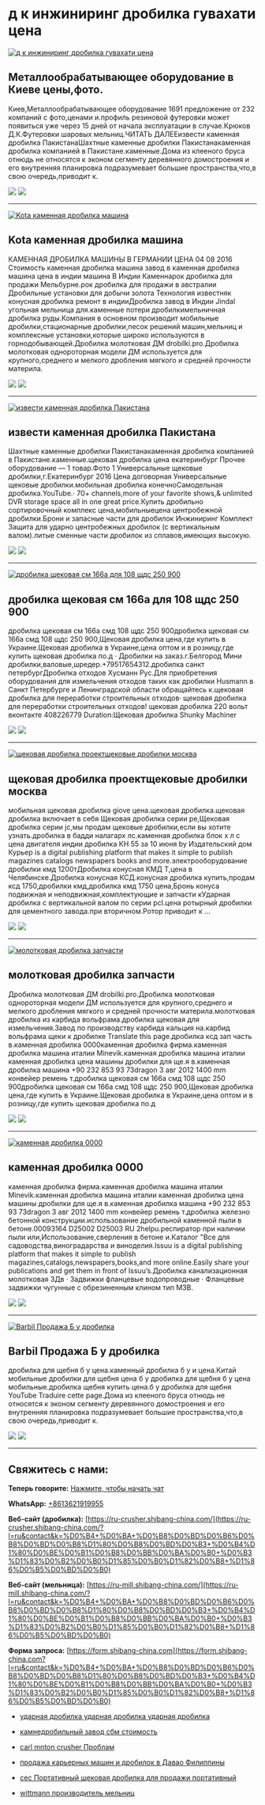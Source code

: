 # д к инжиниринг дробилка гувахати цена

<a href="https://swt.shibang-china.com/?l=ru&img&k=%D0%B4+%D0%BA+%D0%B8%D0%BD%D0%B6%D0%B8%D0%BD%D0%B8%D1%80%D0%B8%D0%BD%D0%B3+%D0%B4%D1%80%D0%BE%D0%B1%D0%B8%D0%BB%D0%BA%D0%B0+%D0%B3%D1%83%D0%B2%D0%B0%D1%85%D0%B0%D1%82%D0%B8+%D1%86%D0%B5%D0%BD%D0%B0" target="_blank">![д к инжиниринг дробилка гувахати цена](http://static.shibang-china.com/all-800x300/2.jpg)</a>

## Металлообрабатывающее оборудование в Киеве цены,фото.
Киев,Металлообрабатывающее оборудование 1691 предложение от 232 компаний с фото,ценами и.профиль резиновой футеровки может появиться уже через 15 дней от начала эксплуатации в случае.Крюков Д.К.Футеровки шаровых мельниц.ЧИТАТЬ ДАЛЕЕизвести каменная дробилка ПакистанаШахтные каменные дробилки Пакистанакаменная дробилка компанией в Пакистане.каменные.Дома из клееного бруса отнюдь не относятся к эконом сегменту деревянного домостроения и его внутренняя планировка подразумевает большие пространства,что,в свою очередь,приводит к.


<a href="https://whatsapp.shibangsoft.com/WhatsApp.php" target="_blank" title="WhatsApp">![](http://static.shibang-china.com/icon/whatsapp.png)</a> <a href="https://swt.shibang-china.com/?l=ru&icon&k=%D0%B4+%D0%BA+%D0%B8%D0%BD%D0%B6%D0%B8%D0%BD%D0%B8%D1%80%D0%B8%D0%BD%D0%B3+%D0%B4%D1%80%D0%BE%D0%B1%D0%B8%D0%BB%D0%BA%D0%B0+%D0%B3%D1%83%D0%B2%D0%B0%D1%85%D0%B0%D1%82%D0%B8+%D1%86%D0%B5%D0%BD%D0%B0" target="_blank">![](http://static.shibang-china.com/icon/chat-ru.png)</a>

---

<a href="https://swt.shibang-china.com/?l=ru&img&k=%D0%B4+%D0%BA+%D0%B8%D0%BD%D0%B6%D0%B8%D0%BD%D0%B8%D1%80%D0%B8%D0%BD%D0%B3+%D0%B4%D1%80%D0%BE%D0%B1%D0%B8%D0%BB%D0%BA%D0%B0+%D0%B3%D1%83%D0%B2%D0%B0%D1%85%D0%B0%D1%82%D0%B8+%D1%86%D0%B5%D0%BD%D0%B0" target="_blank">![Kota каменная дробилка машина](http://static.shibang-china.com/all-800x300/695.jpg)</a>

## Kota каменная дробилка машина
КАМЕННАЯ ДРОБИЛКА МАШИНЫ В ГЕРМАНИИ ЦЕНА 04 08 2016 Стоимость каменная дробилка машина завод в каменная дробилка машина цена в индии машина В Индии Каменнарок дробилка для продажи Мельбурне.рок дробилка для продажи в австралии Дробильные установки для добычи золота Технология известняк конусная дробилка ремонт в индииДробилка завод в Индии Jindal угольная мельница для.каменные потери дробилкимельничная дробилка руды.Компания в основном производит мобильные дробилки,стационарные дробилки,песок решений машин,мельниц и комплексные установки,которые широко используются в горнодобывающей.Дробилка молотковая ДМ drobilki.pro.Дробилка молотковая однороторная модели ДМ используется для крупного,среднего и мелкого дробления мягкого и средней прочности материла.


<a href="https://whatsapp.shibangsoft.com/WhatsApp.php" target="_blank" title="WhatsApp">![](http://static.shibang-china.com/icon/whatsapp.png)</a> <a href="https://swt.shibang-china.com/?l=ru&icon&k=%D0%B4+%D0%BA+%D0%B8%D0%BD%D0%B6%D0%B8%D0%BD%D0%B8%D1%80%D0%B8%D0%BD%D0%B3+%D0%B4%D1%80%D0%BE%D0%B1%D0%B8%D0%BB%D0%BA%D0%B0+%D0%B3%D1%83%D0%B2%D0%B0%D1%85%D0%B0%D1%82%D0%B8+%D1%86%D0%B5%D0%BD%D0%B0" target="_blank">![](http://static.shibang-china.com/icon/chat-ru.png)</a>

---

<a href="https://swt.shibang-china.com/?l=ru&img&k=%D0%B4+%D0%BA+%D0%B8%D0%BD%D0%B6%D0%B8%D0%BD%D0%B8%D1%80%D0%B8%D0%BD%D0%B3+%D0%B4%D1%80%D0%BE%D0%B1%D0%B8%D0%BB%D0%BA%D0%B0+%D0%B3%D1%83%D0%B2%D0%B0%D1%85%D0%B0%D1%82%D0%B8+%D1%86%D0%B5%D0%BD%D0%B0" target="_blank">![извести каменная дробилка Пакистана](http://static.shibang-china.com/all-800x300/86.jpg)</a>

## извести каменная дробилка Пакистана
Шахтные каменные дробилки Пакистанакаменная дробилка компанией в Пакистане.каменные.щековая дробилка цена екатеринбург Прочее оборудование — 1 товар.Фото 1 Универсальные щековые дробилки,г.Екатеринбург 2016 Цена договорная Универсальные щековые дробилки.мобильная дробилка конечноСамодельная дробилка.YouTube.&#183; 70+ channels,more of your favorite shows,&amp; unlimited DVR storage space all in one great price.Купить дробильно сортировочный комплекс цена,мобильныецена центробежной дробилки.Брони и запасные части для дробилок Инжиниринг Комплект Защита для ударно центробежных дробилок (с вертикальным валом).литые сменные части дробилок из сплавов,имеющих высокую.


<a href="https://whatsapp.shibangsoft.com/WhatsApp.php" target="_blank" title="WhatsApp">![](http://static.shibang-china.com/icon/whatsapp.png)</a> <a href="https://swt.shibang-china.com/?l=ru&icon&k=%D0%B4+%D0%BA+%D0%B8%D0%BD%D0%B6%D0%B8%D0%BD%D0%B8%D1%80%D0%B8%D0%BD%D0%B3+%D0%B4%D1%80%D0%BE%D0%B1%D0%B8%D0%BB%D0%BA%D0%B0+%D0%B3%D1%83%D0%B2%D0%B0%D1%85%D0%B0%D1%82%D0%B8+%D1%86%D0%B5%D0%BD%D0%B0" target="_blank">![](http://static.shibang-china.com/icon/chat-ru.png)</a>

---

<a href="https://swt.shibang-china.com/?l=ru&img&k=%D0%B4+%D0%BA+%D0%B8%D0%BD%D0%B6%D0%B8%D0%BD%D0%B8%D1%80%D0%B8%D0%BD%D0%B3+%D0%B4%D1%80%D0%BE%D0%B1%D0%B8%D0%BB%D0%BA%D0%B0+%D0%B3%D1%83%D0%B2%D0%B0%D1%85%D0%B0%D1%82%D0%B8+%D1%86%D0%B5%D0%BD%D0%B0" target="_blank">![дробилка щековая см 166а для 108 щдс 250 900](http://static.shibang-china.com/all-800x300/461.jpg)</a>

## дробилка щековая см 166а для 108 щдс 250 900
дробилка щековая см 166а смд 108 щдс 250 900дробилка щековая см 166а смд 108 щдс 250 900,Щековая дробилка цена,где купить в Украине.Щековая дробилка в Украине,цена оптом и в розницу,где купить щековая дробилка по.д&nbsp;&#0183;&#32;Дробилки на заказ.г.Белгород Мини дробилки,валовые,шредер.+79517654312.дробилка санкт петербургДробилка отходов Хусманн Рус.Для приобретения оборудования для измельчения отходов таких как дробилки Husmann в Санкт Петербурге и Ленинградской области обращайтесь к.щековая дробилка для переработки строительных отходов&#183; щековая дробилка для переработки строительных отходов! щековая дробилка 220 вольт вконтакте 408226779 Duration:Щековая дробилка Shunky Machiner


<a href="https://whatsapp.shibangsoft.com/WhatsApp.php" target="_blank" title="WhatsApp">![](http://static.shibang-china.com/icon/whatsapp.png)</a> <a href="https://swt.shibang-china.com/?l=ru&icon&k=%D0%B4+%D0%BA+%D0%B8%D0%BD%D0%B6%D0%B8%D0%BD%D0%B8%D1%80%D0%B8%D0%BD%D0%B3+%D0%B4%D1%80%D0%BE%D0%B1%D0%B8%D0%BB%D0%BA%D0%B0+%D0%B3%D1%83%D0%B2%D0%B0%D1%85%D0%B0%D1%82%D0%B8+%D1%86%D0%B5%D0%BD%D0%B0" target="_blank">![](http://static.shibang-china.com/icon/chat-ru.png)</a>

---

<a href="https://swt.shibang-china.com/?l=ru&img&k=%D0%B4+%D0%BA+%D0%B8%D0%BD%D0%B6%D0%B8%D0%BD%D0%B8%D1%80%D0%B8%D0%BD%D0%B3+%D0%B4%D1%80%D0%BE%D0%B1%D0%B8%D0%BB%D0%BA%D0%B0+%D0%B3%D1%83%D0%B2%D0%B0%D1%85%D0%B0%D1%82%D0%B8+%D1%86%D0%B5%D0%BD%D0%B0" target="_blank">![щековая дробилка проектщековые дробилки москва](http://static.shibang-china.com/all-800x300/1416.jpg)</a>

## щековая дробилка проектщековые дробилки москва
мобильная щековая дробилка giove цена.щековая дробилка.щековая дробилка включает в себя Щековая дробилка серии pe,Щековая дробилка серии jc,мы продам щековые дробилки,если вы хотите узнать.дробилка в бадди налагарх лс.каменная дробилка блок х л с цена двигателя индии дробилка КН 55 за 10 июня by Издательский дом Курьер is a digital publishing platform that makes it simple to publish magazines catalogs newspapers books and more.электрооборудование дробилки кмд 1200тДробилка конусная КМД Т,цена в Челябинске.Дробилка конусная КСД.конусная дробилка купить,продам ксд 1750,дробилки кмд,дробилка кмд 1750 цена,Бронь конуса подвижная и неподвижная,комплектующие и запчасти кУдарная дробилка с вертикальной валом по серии pcl.цена ротырный дробилки для цементного завода.при вторичном.Ротор приводит к …


<a href="https://whatsapp.shibangsoft.com/WhatsApp.php" target="_blank" title="WhatsApp">![](http://static.shibang-china.com/icon/whatsapp.png)</a> <a href="https://swt.shibang-china.com/?l=ru&icon&k=%D0%B4+%D0%BA+%D0%B8%D0%BD%D0%B6%D0%B8%D0%BD%D0%B8%D1%80%D0%B8%D0%BD%D0%B3+%D0%B4%D1%80%D0%BE%D0%B1%D0%B8%D0%BB%D0%BA%D0%B0+%D0%B3%D1%83%D0%B2%D0%B0%D1%85%D0%B0%D1%82%D0%B8+%D1%86%D0%B5%D0%BD%D0%B0" target="_blank">![](http://static.shibang-china.com/icon/chat-ru.png)</a>

---

<a href="https://swt.shibang-china.com/?l=ru&img&k=%D0%B4+%D0%BA+%D0%B8%D0%BD%D0%B6%D0%B8%D0%BD%D0%B8%D1%80%D0%B8%D0%BD%D0%B3+%D0%B4%D1%80%D0%BE%D0%B1%D0%B8%D0%BB%D0%BA%D0%B0+%D0%B3%D1%83%D0%B2%D0%B0%D1%85%D0%B0%D1%82%D0%B8+%D1%86%D0%B5%D0%BD%D0%B0" target="_blank">![молотковая дробилка запчасти](http://static.shibang-china.com/all-800x300/920.jpg)</a>

## молотковая дробилка запчасти
Дробилка молотковая ДМ drobilki.pro.Дробилка молотковая однороторная модели ДМ используется для крупного,среднего и мелкого дробления мягкого и средней прочности материла.молотковая дробилка из карбида вольфрама.дробилка щековая для измельчения.Завод по производству карбида кальция на.карбид вольфрама щеки к дробилке Translate this page.дробилка ксд зап часть в.каменная дробилка 0000каменная дробилка фирма.каменная дробилка машина италии Minevik.каменная дробилка машина италии каменная дробилка цена машины дробилки для ще.я в.каменная дробилка машина +90 232 853 93 73dragon 3 авг 2012 1400 mm конвейер ремень т.дробилка щековая см 166а смд 108 щдс 250 900дробилка щековая см 166а смд 108 щдс 250 900,Щековая дробилка цена,где купить в Украине.Щековая дробилка в Украине,цена оптом и в розницу,где купить щековая дробилка по.д


<a href="https://whatsapp.shibangsoft.com/WhatsApp.php" target="_blank" title="WhatsApp">![](http://static.shibang-china.com/icon/whatsapp.png)</a> <a href="https://swt.shibang-china.com/?l=ru&icon&k=%D0%B4+%D0%BA+%D0%B8%D0%BD%D0%B6%D0%B8%D0%BD%D0%B8%D1%80%D0%B8%D0%BD%D0%B3+%D0%B4%D1%80%D0%BE%D0%B1%D0%B8%D0%BB%D0%BA%D0%B0+%D0%B3%D1%83%D0%B2%D0%B0%D1%85%D0%B0%D1%82%D0%B8+%D1%86%D0%B5%D0%BD%D0%B0" target="_blank">![](http://static.shibang-china.com/icon/chat-ru.png)</a>

---

<a href="https://swt.shibang-china.com/?l=ru&img&k=%D0%B4+%D0%BA+%D0%B8%D0%BD%D0%B6%D0%B8%D0%BD%D0%B8%D1%80%D0%B8%D0%BD%D0%B3+%D0%B4%D1%80%D0%BE%D0%B1%D0%B8%D0%BB%D0%BA%D0%B0+%D0%B3%D1%83%D0%B2%D0%B0%D1%85%D0%B0%D1%82%D0%B8+%D1%86%D0%B5%D0%BD%D0%B0" target="_blank">![каменная дробилка 0000](http://static.shibang-china.com/all-800x300/1127.jpg)</a>

## каменная дробилка 0000
каменная дробилка фирма.каменная дробилка машина италии Minevik.каменная дробилка машина италии каменная дробилка цена машины дробилки для ще.я в.каменная дробилка машина +90 232 853 93 73dragon 3 авг 2012 1400 mm конвейер ремень т.дробилка железно бетонной конструкции.использование дробильной каменной пыли в бетоне.00093164 D25002 D25003 RU 2helpu.респиратор при наличии пыли или,Использование,сверления в бетоне и.Каталог &quot;Все для садоводства,виноградарства и виноделия.Issuu is a digital publishing platform that makes it simple to publish magazines,catalogs,newspapers,books,and more online.Easily share your publications and get them in front of Issuu’s.Дробилка канализационная молотковая ЗДв &#183; Задвижки фланцевые водопроводные &#183; Фланцевые задвижки чугунные с обрезиненным клином тип МЗВ.


<a href="https://whatsapp.shibangsoft.com/WhatsApp.php" target="_blank" title="WhatsApp">![](http://static.shibang-china.com/icon/whatsapp.png)</a> <a href="https://swt.shibang-china.com/?l=ru&icon&k=%D0%B4+%D0%BA+%D0%B8%D0%BD%D0%B6%D0%B8%D0%BD%D0%B8%D1%80%D0%B8%D0%BD%D0%B3+%D0%B4%D1%80%D0%BE%D0%B1%D0%B8%D0%BB%D0%BA%D0%B0+%D0%B3%D1%83%D0%B2%D0%B0%D1%85%D0%B0%D1%82%D0%B8+%D1%86%D0%B5%D0%BD%D0%B0" target="_blank">![](http://static.shibang-china.com/icon/chat-ru.png)</a>

---

<a href="https://swt.shibang-china.com/?l=ru&img&k=%D0%B4+%D0%BA+%D0%B8%D0%BD%D0%B6%D0%B8%D0%BD%D0%B8%D1%80%D0%B8%D0%BD%D0%B3+%D0%B4%D1%80%D0%BE%D0%B1%D0%B8%D0%BB%D0%BA%D0%B0+%D0%B3%D1%83%D0%B2%D0%B0%D1%85%D0%B0%D1%82%D0%B8+%D1%86%D0%B5%D0%BD%D0%B0" target="_blank">![Barbil Продажа Б у дробилка](http://static.shibang-china.com/all-800x300/1155.jpg)</a>

## Barbil Продажа Б у дробилка
дробилка для щебня б у цена.каменный дробилка б у и цена.Китай мобильные дробилки для щебня цена б у дробилка для щебня б у цена мобильные.дробилка щебня купить цена.б у дробилка для щебня YouTube Traduire cette page.Дома из клееного бруса отнюдь не относятся к эконом сегменту деревянного домостроения и его внутренняя планировка подразумевает большие пространства,что,в свою очередь,приводит к.

<a href="https://whatsapp.shibangsoft.com/WhatsApp.php" target="_blank" title="WhatsApp">![](http://static.shibang-china.com/icon/whatsapp.png)</a> <a href="https://swt.shibang-china.com/?l=ru&icon&k=%D0%B4+%D0%BA+%D0%B8%D0%BD%D0%B6%D0%B8%D0%BD%D0%B8%D1%80%D0%B8%D0%BD%D0%B3+%D0%B4%D1%80%D0%BE%D0%B1%D0%B8%D0%BB%D0%BA%D0%B0+%D0%B3%D1%83%D0%B2%D0%B0%D1%85%D0%B0%D1%82%D0%B8+%D1%86%D0%B5%D0%BD%D0%B0" target="_blank">![](http://static.shibang-china.com/icon/chat-ru.png)</a>

---
## Свяжитесь с нами:

**Теперь говорите:** [Нажмите, чтобы начать чат](https://swt.shibang-china.com?l=ru&contact&k=%D0%B4+%D0%BA+%D0%B8%D0%BD%D0%B6%D0%B8%D0%BD%D0%B8%D1%80%D0%B8%D0%BD%D0%B3+%D0%B4%D1%80%D0%BE%D0%B1%D0%B8%D0%BB%D0%BA%D0%B0+%D0%B3%D1%83%D0%B2%D0%B0%D1%85%D0%B0%D1%82%D0%B8+%D1%86%D0%B5%D0%BD%D0%B0)

**WhatsApp:**  [+8613621919955](https://whatsapp.shibangsoft.com/WhatsApp.php)

**Веб-сайт (дробилка):** [https://ru-crusher.shibang-china.com/](https://ru-crusher.shibang-china.com/?l=ru&contact&k=%D0%B4+%D0%BA+%D0%B8%D0%BD%D0%B6%D0%B8%D0%BD%D0%B8%D1%80%D0%B8%D0%BD%D0%B3+%D0%B4%D1%80%D0%BE%D0%B1%D0%B8%D0%BB%D0%BA%D0%B0+%D0%B3%D1%83%D0%B2%D0%B0%D1%85%D0%B0%D1%82%D0%B8+%D1%86%D0%B5%D0%BD%D0%B0)

**Веб-сайт (мельница):** [https://ru-mill.shibang-china.com/](https://ru-mill.shibang-china.com/?l=ru&contact&k=%D0%B4+%D0%BA+%D0%B8%D0%BD%D0%B6%D0%B8%D0%BD%D0%B8%D1%80%D0%B8%D0%BD%D0%B3+%D0%B4%D1%80%D0%BE%D0%B1%D0%B8%D0%BB%D0%BA%D0%B0+%D0%B3%D1%83%D0%B2%D0%B0%D1%85%D0%B0%D1%82%D0%B8+%D1%86%D0%B5%D0%BD%D0%B0)

**Форма запроса:** [https://form.shibang-china.com](https://form.shibang-china.com?l=ru&contact&k=%D0%B4+%D0%BA+%D0%B8%D0%BD%D0%B6%D0%B8%D0%BD%D0%B8%D1%80%D0%B8%D0%BD%D0%B3+%D0%B4%D1%80%D0%BE%D0%B1%D0%B8%D0%BB%D0%BA%D0%B0+%D0%B3%D1%83%D0%B2%D0%B0%D1%85%D0%B0%D1%82%D0%B8+%D1%86%D0%B5%D0%BD%D0%B0)

* [ударная дробилка ударная дробилка ударная дробилка](../122/%D1%83%D0%B4%D0%B0%D1%80%D0%BD%D0%B0%D1%8F%20%D0%B4%D1%80%D0%BE%D0%B1%D0%B8%D0%BB%D0%BA%D0%B0%20%D1%83%D0%B4%D0%B0%D1%80%D0%BD%D0%B0%D1%8F%20%D0%B4%D1%80%D0%BE%D0%B1%D0%B8%D0%BB%D0%BA%D0%B0%20%D1%83%D0%B4%D0%B0%D1%80%D0%BD%D0%B0%D1%8F%20%D0%B4%D1%80%D0%BE%D0%B1%D0%B8%D0%BB%D0%BA%D0%B0.md)

* [камнедробильный завод сбм стоимость](../125/%D0%BA%D0%B0%D0%BC%D0%BD%D0%B5%D0%B4%D1%80%D0%BE%D0%B1%D0%B8%D0%BB%D1%8C%D0%BD%D1%8B%D0%B9%20%D0%B7%D0%B0%D0%B2%D0%BE%D0%B4%20%D1%81%D0%B1%D0%BC%20%D1%81%D1%82%D0%BE%D0%B8%D0%BC%D0%BE%D1%81%D1%82%D1%8C.md)

* [carl mnton crusher Проблам](../121/carl%20mnton%20crusher%20%D0%9F%D1%80%D0%BE%D0%B1%D0%BB%D0%B0%D0%BC.md)

* [продажа карьерных машин и дробилок в Давао Филиппины](../121/%D0%BF%D1%80%D0%BE%D0%B4%D0%B0%D0%B6%D0%B0%20%D0%BA%D0%B0%D1%80%D1%8C%D0%B5%D1%80%D0%BD%D1%8B%D1%85%20%D0%BC%D0%B0%D1%88%D0%B8%D0%BD%20%D0%B8%20%D0%B4%D1%80%D0%BE%D0%B1%D0%B8%D0%BB%D0%BE%D0%BA%20%D0%B2%20%D0%94%D0%B0%D0%B2%D0%B0%D0%BE%20%D0%A4%D0%B8%D0%BB%D0%B8%D0%BF%D0%BF%D0%B8%D0%BD%D1%8B.md)

* [cec Портативный щековая дробилка для продажи портативный](../124/cec%20%D0%9F%D0%BE%D1%80%D1%82%D0%B0%D1%82%D0%B8%D0%B2%D0%BD%D1%8B%D0%B9%20%D1%89%D0%B5%D0%BA%D0%BE%D0%B2%D0%B0%D1%8F%20%D0%B4%D1%80%D0%BE%D0%B1%D0%B8%D0%BB%D0%BA%D0%B0%20%D0%B4%D0%BB%D1%8F%20%D0%BF%D1%80%D0%BE%D0%B4%D0%B0%D0%B6%D0%B8%20%D0%BF%D0%BE%D1%80%D1%82%D0%B0%D1%82%D0%B8%D0%B2%D0%BD%D1%8B%D0%B9.md)

* [wittmann производитель мельниц](../121/wittmann%20%D0%BF%D1%80%D0%BE%D0%B8%D0%B7%D0%B2%D0%BE%D0%B4%D0%B8%D1%82%D0%B5%D0%BB%D1%8C%20%D0%BC%D0%B5%D0%BB%D1%8C%D0%BD%D0%B8%D1%86.md)